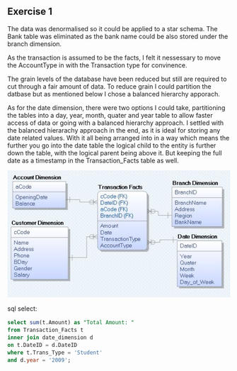 ## Exercise 1

The data was denormalised so it could be applied to a star schema. The Bank table was eliminated as the bank name could be also stored under the branch dimension.

As the transaction is assumed to be the facts, I felt it nessessary to move the AccountType in with the Transaction type for convinence.

The grain levels of the database have been reduced but still are required to cut through a fair amount of data. To reduce grain I could partition the datbase but as mentioned below I chose a balanced hierarchy apporach.

As for the date dimension, there were two options I could take, partitioning the tables into a day, year, month, quater and year table to allow faster access of data or going with a balanced hierarchy approach. I settled with the balanced hierarachy approach in the end, as it is ideal for storing any date related values. With it all being arranged into in a way which means the further you go into the date table the logical child to the entity is further down the table, with the logical parent being above it. But keeping the full date as a timestamp in the Transaction_Facts table as well.

![1](images/8.jpg)

sql select:
```sql
select sum(t.Amount) as "Total Amount: "
from Transaction_Facts t
inner join date_dimension d
on t.DateID = d.DateID
where t.Trans_Type = 'Student'
and d.year = '2009';
```
